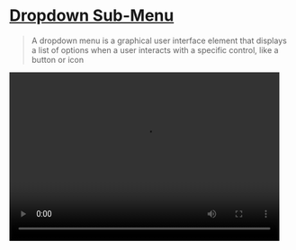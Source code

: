 # [Dropdown Sub-Menu](https://en.wikipedia.org/wiki/Drop-down_list)

> A dropdown menu is a graphical user interface element that displays a list of options when a user interacts with a specific control, like a button or icon


<video width="480" height="300" controls>
  <source src="screenshot.mp4" type="video/mp4">
</video>
